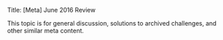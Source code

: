 Title: [Meta] June 2016 Review

This topic is for general discussion, solutions to archived challenges, and other similar meta content.